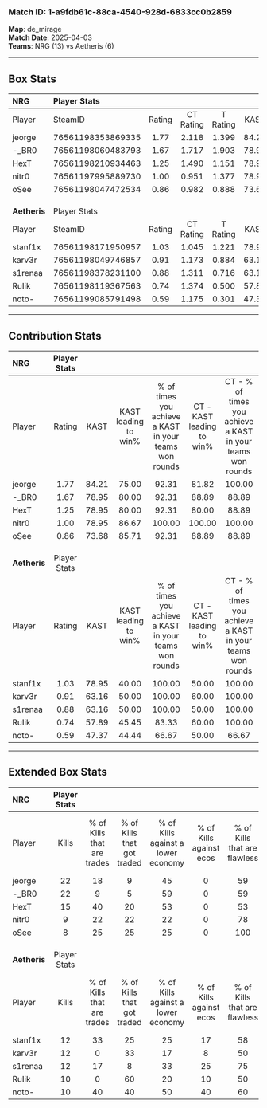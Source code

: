 ### Match ID: 1-a9fdb61c-88ca-4540-928d-6833cc0b2859  
**Map**: de_mirage  
**Match Date**: 2025-04-03  
**Teams**: NRG (13) vs Aetheris (6)  

---  

## Box Stats  

| **NRG**      | Player Stats      |        |           |          |       |       |       |         |        |      |     |
| :- | :- | :-: | :-: | :-: | :-: | :-: | :-: | :-: | :-: | :-: | :-: |
| Player       | SteamID           | Rating | CT Rating | T Rating | KAST  |  ADR  | Kills | Assists | Deaths | K/D  | HS% |
| jeorge       | 76561198353869335 |  1.77  |   2.118   |  1.399   | 84.21 | 115.4 |  22   |    6    |   11   | 2.00 | 68  |
| -_BR0        | 76561198060483793 |  1.67  |   1.717   |  1.903   | 78.95 | 113.2 |  22   |    7    |   13   | 1.69 | 59  |
| HexT         | 76561198210934463 |  1.25  |   1.490   |  1.151   | 78.95 | 77.0  |  15   |    4    |   12   | 1.25 | 53  |
| nitr0        | 76561197995889730 |  1.00  |   0.951   |  1.377   | 78.95 | 68.8  |   9   |    7    |   11   | 0.82 | 77  |
| oSee         | 76561198047472534 |  0.86  |   0.982   |  0.888   | 73.68 | 49.7  |   8   |    4    |   10   | 0.80 | 12  |
|              |                   |        |           |          |       |       |       |         |        |      |     |
|              |                   |        |           |          |       |       |       |         |        |      |     |
|              |                   |        |           |          |       |       |       |         |        |      |     |
| **Aetheris** | Player Stats      |        |           |          |       |       |       |         |        |      |     |
| Player       | SteamID           | Rating | CT Rating | T Rating | KAST  |  ADR  | Kills | Assists | Deaths | K/D  | HS% |
| stanf1x      | 76561198171950957 |  1.03  |   1.045   |  1.221   | 78.95 | 65.0  |  12   |    6    |   14   | 0.86 | 25  |
| karv3r       | 76561198049746857 |  0.91  |   1.173   |  0.884   | 63.16 | 60.0  |  12   |    2    |   13   | 0.92 | 33  |
| s1renaa      | 76561198378231100 |  0.88  |   1.311   |  0.716   | 63.16 | 76.0  |  12   |    3    |   16   | 0.75 | 41  |
| RuIik        | 76561198119367563 |  0.74  |   1.374   |  0.500   | 57.89 | 76.1  |  10   |    6    |   17   | 0.59 | 40  |
| noto-        | 76561199085791498 |  0.59  |   1.175   |  0.301   | 47.37 | 60.6  |  10   |    3    |   17   | 0.59 | 70  |
---  

## Contribution Stats  

| **NRG**      | Player Stats |       |                      |                                                        |                           |                                                             |                          |                                                            |
| :- | :-: | :-: | :-: | :-: | :-: | :-: | :-: | :-: |
| Player       |    Rating    | KAST  | KAST leading to win% | % of times you achieve a KAST in your teams won rounds | CT - KAST leading to win% | CT - % of times you achieve a KAST in your teams won rounds | T - KAST leading to win% | T - % of times you achieve a KAST in your teams won rounds |
| jeorge       |     1.77     | 84.21 |        75.00         |                         92.31                          |           81.82           |                           100.00                            |          60.00           |                           75.00                            |
| -_BR0        |     1.67     | 78.95 |        80.00         |                         92.31                          |           88.89           |                            88.89                            |          66.67           |                           100.00                           |
| HexT         |     1.25     | 78.95 |        80.00         |                         92.31                          |           80.00           |                            88.89                            |          80.00           |                           100.00                           |
| nitr0        |     1.00     | 78.95 |        86.67         |                         100.00                         |          100.00           |                           100.00                            |          66.67           |                           100.00                           |
| oSee         |     0.86     | 73.68 |        85.71         |                         92.31                          |           88.89           |                            88.89                            |          80.00           |                           100.00                           |
|              |              |       |                      |                                                        |                           |                                                             |                          |                                                            |
|              |              |       |                      |                                                        |                           |                                                             |                          |                                                            |
|              |              |       |                      |                                                        |                           |                                                             |                          |                                                            |
| **Aetheris** | Player Stats |       |                      |                                                        |                           |                                                             |                          |                                                            |
| Player       |    Rating    | KAST  | KAST leading to win% | % of times you achieve a KAST in your teams won rounds | CT - KAST leading to win% | CT - % of times you achieve a KAST in your teams won rounds | T - KAST leading to win% | T - % of times you achieve a KAST in your teams won rounds |
| stanf1x      |     1.03     | 78.95 |        40.00         |                         100.00                         |           50.00           |                           100.00                            |          33.33           |                           100.00                           |
| karv3r       |     0.91     | 63.16 |        50.00         |                         100.00                         |           60.00           |                           100.00                            |          42.86           |                           100.00                           |
| s1renaa      |     0.88     | 63.16 |        50.00         |                         100.00                         |           50.00           |                           100.00                            |          50.00           |                           100.00                           |
| RuIik        |     0.74     | 57.89 |        45.45         |                         83.33                          |           60.00           |                           100.00                            |          33.33           |                           66.67                            |
| noto-        |     0.59     | 47.37 |        44.44         |                         66.67                          |           50.00           |                            66.67                            |          40.00           |                           66.67                            |
---  

## Extended Box Stats  

| **NRG**      | Player Stats |                            |                            |                                    |                         |                              |                                 |        |                             |                                     |                          |                               |                            |
| :- | :-: | :-: | :-: | :-: | :-: | :-: | :-: | :-: | :-: | :-: | :-: | :-: | :-: |
| Player       |    Kills     | % of Kills that are trades | % of Kills that got traded | % of Kills against a lower economy | % of Kills against ecos | % of Kills that are flawless | % of Kills that are close duels | Deaths | % of Deaths that get traded | % of Deaths against a lower economy | % of Deaths against ecos | % of Deaths that are flawless | % of Deaths that are close |
| jeorge       |      22      |             18             |             9              |                 45                 |            0            |              59              |                9                |   11   |             27              |                 36                  |            0             |              82               |             9              |
| -_BR0        |      22      |             9              |             5              |                 59                 |            0            |              59              |                9                |   13   |             31              |                 31                  |            0             |              38               |             8              |
| HexT         |      15      |             40             |             20             |                 53                 |            0            |              53              |                0                |   12   |             33              |                 33                  |            0             |              58               |             8              |
| nitr0        |      9       |             22             |             22             |                 22                 |            0            |              78              |                0                |   11   |             36              |                 36                  |            0             |              73               |             0              |
| oSee         |      8       |             25             |             25             |                 25                 |            0            |             100              |                0                |   10   |             30              |                 30                  |            0             |              30               |             0              |
|              |              |                            |                            |                                    |                         |                              |                                 |        |                             |                                     |                          |                               |                            |
|              |              |                            |                            |                                    |                         |                              |                                 |        |                             |                                     |                          |                               |                            |
|              |              |                            |                            |                                    |                         |                              |                                 |        |                             |                                     |                          |                               |                            |
| **Aetheris** | Player Stats |                            |                            |                                    |                         |                              |                                 |        |                             |                                     |                          |                               |                            |
| Player       |    Kills     | % of Kills that are trades | % of Kills that got traded | % of Kills against a lower economy | % of Kills against ecos | % of Kills that are flawless | % of Kills that are close duels | Deaths | % of Deaths that get traded | % of Deaths against a lower economy | % of Deaths against ecos | % of Deaths that are flawless | % of Deaths that are close |
| stanf1x      |      12      |             33             |             25             |                 25                 |           17            |              58              |                8                |   14   |              7              |                  0                  |            0             |              71               |             7              |
| karv3r       |      12      |             0              |             33             |                 17                 |            8            |              50              |                0                |   13   |             23              |                  0                  |            0             |              54               |             0              |
| s1renaa      |      12      |             17             |             8              |                 33                 |           25            |              75              |                0                |   16   |             13              |                 19                  |            13            |              75               |             0              |
| RuIik        |      10      |             0              |             60             |                 20                 |           10            |              50              |               20                |   17   |             18              |                 18                  |            12            |              59               |             6              |
| noto-        |      10      |             40             |             40             |                 50                 |           40            |              60              |                0                |   17   |              6              |                  6                  |            0             |              65               |             12             |
